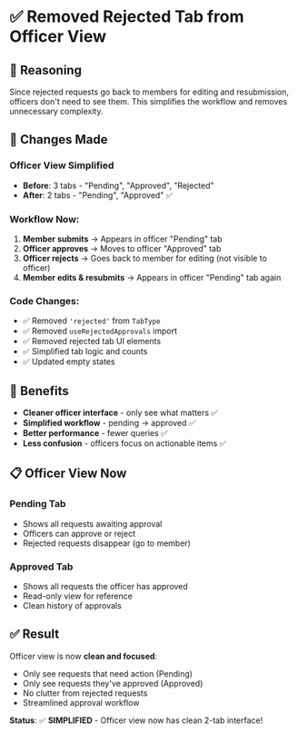 # ✅ Removed Rejected Tab from Officer View

## 🎯 Reasoning
Since rejected requests go back to members for editing and resubmission, officers don't need to see them. This simplifies the workflow and removes unnecessary complexity.

## 🔧 Changes Made

### **Officer View Simplified**
- **Before**: 3 tabs - "Pending", "Approved", "Rejected"
- **After**: 2 tabs - "Pending", "Approved" ✅

### **Workflow Now**:
1. **Member submits** → Appears in officer "Pending" tab
2. **Officer approves** → Moves to officer "Approved" tab
3. **Officer rejects** → Goes back to member for editing (not visible to officer)
4. **Member edits & resubmits** → Appears in officer "Pending" tab again

### **Code Changes**:
- ✅ Removed `'rejected'` from `TabType`
- ✅ Removed `useRejectedApprovals` import
- ✅ Removed rejected tab UI elements
- ✅ Simplified tab logic and counts
- ✅ Updated empty states

## 🎯 Benefits

- **Cleaner officer interface** - only see what matters ✅
- **Simplified workflow** - pending → approved ✅
- **Better performance** - fewer queries ✅
- **Less confusion** - officers focus on actionable items ✅

## 📋 Officer View Now

### **Pending Tab**
- Shows all requests awaiting approval
- Officers can approve or reject
- Rejected requests disappear (go to member)

### **Approved Tab** 
- Shows all requests the officer has approved
- Read-only view for reference
- Clean history of approvals

## ✅ Result

Officer view is now **clean and focused**:
- Only see requests that need action (Pending)
- Only see requests they've approved (Approved)
- No clutter from rejected requests
- Streamlined approval workflow

**Status**: ✅ **SIMPLIFIED** - Officer view now has clean 2-tab interface!